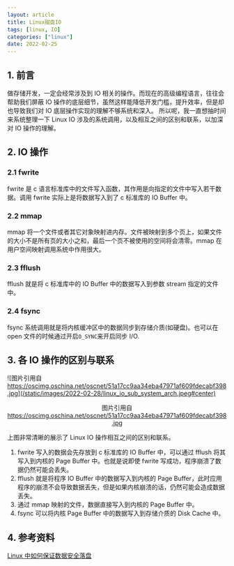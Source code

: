 ```yaml
---
layout: article
title: Linux磁盘IO
tags: [linux, IO]
categories: ["linux"]
date: 2022-02-25
---
```


## 1. 前言

做存储开发，一定会经常涉及到 IO 相关的操作。而现在的高级编程语言，往往会帮助我们屏蔽 IO 操作的底层细节，虽然这样能降低开发门槛，提升效率，但是却也导致我们对 IO 底层操作实现的理解不够系统和深入。
所以呢，我一直想抽时间来系统整理一下 Linux IO 涉及的系统调用，以及相互之间的区别和联系，以加深对 IO 操作的理解。

## 2. IO 操作

### 2.1 fwrite

fwrite 是 c 语言标准库中的文件写入函数，其作用是向指定的文件中写入若干数据。调用 fwrite 实际上是将数据写入到了 c 标准库的 IO Buffer 中。

### 2.2 mmap

mmap 将一个文件或者其它对象映射进内存。文件被映射到多个页上，如果文件的大小不是所有页的大小之和，最后一个页不被使用的空间将会清零。mmap 在用户空间映射调用系统中作用很大。

### 2.3 fflush

fflush 就是将 c 标准库中的 IO Buffer 中的数据写入到参数 stream 指定的文件中。

### 2.4 fsync

fsync 系统调用就是将内核缓冲区中的数据同步到存储介质(如硬盘)。也可以在 open 文件的时候通过开启`O_SYNC`来开启同步 I/O.

## 3. 各 IO 操作的区别与联系

![图片引用自 https://oscimg.oschina.net/oscnet/51a17cc9aa34eba47971af609fdecabf398.jpg](/static/images/2022-02-28/linux_io_sub_system_arch.jpeg#center)

<center>图片引用自 <a href="https://oscimg.oschina.net/oscnet/51a17cc9aa34eba47971af609fdecabf398.jpg"> https://oscimg.oschina.net/oscnet/51a17cc9aa34eba47971af609fdecabf398.jpg </a></center>

上图非常清晰的展示了 Linux IO 操作相互之间的区别和联系。

1. fwrite 写入的数据会先存放到 c 标准库的 IO Buffer 中，可以通过 fflush 将其写入到内核的 Page Buffer 中。也就是说即使 fwrite 写成功，程序崩溃了数据仍然可能会丢失。
2. fflush 就是将程序 IO Buffer 中的数据写入到内核的 Page Buffer，此时应用程序的崩溃不会导致数据丢失，但是如果内核崩溃的话，仍然可能会造成数据丢失。
3. 通过 mmap 映射的文件，数据直接写入到内核的 Page Buffer 中。
4. fsync 可以将内核 Page Buffer 中的数据写入到存储介质的 Disk Cache 中。

## 4. 参考资料

[Linux 中如何保证数据安全落盘](https://my.oschina.net/fileoptions/blog/3061997)
